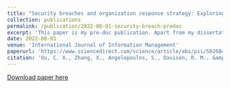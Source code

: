 ```yaml
---
title: "Security breaches and organization response strategy: Exploring consumers’ threat and coping appraisals"
collection: publications
permalink: /publication/2022-08-01-security-breach-predoc 
excerpt: 'This paper is my pre-doc publication. Apart from my dissertation research, I participated in a security breach project as a research assistant to Professor Carol Ou in our Information Systems department. My contributions included synthesizing literature, developing hypotheses, and enriching the theoretical framework, leading to my co-authorship of the paper published in the International Journal of Information Management, one of the very good journals on Tilburg’s Journal List. We address a long-standing lacuna in the Information Management literature on the relationships among security breaches, organization response strategy as well as consumers’ threat and coping appraisal. Security breaches can involve the leak of sensitive data, and potentially lead to negative consumer reactions. It is, thus, timely and critical to theorize and empirically investigate the ways in which organization can respond effectively to security breaches and how consumers’ threat and coping appraisals vary according to the different response strategies. Our study addresses this lacuna by developing a conceptual model of i) security breach, ii) organization response strategies, and iii) consumer appraisal, grounded on the risk theory and protection motivation theory. We use the principal and agent perspectives to portray the breached organization as the agent providing the coping strategy, and consumers as the principal actors who evaluate the strategy. We incorporated a vignette-based survey to test the model with empirical data. We identify that the variations in the response strategy of organization after a security breach can lead to significantly different consumers’ reactions. We discuss the implications of our findings for theory and practice and delineate an agenda for future research.'
date: 2022-08-01
venue: 'International Journal of Information Management'
paperurl: 'https://www.sciencedirect.com/science/article/abs/pii/S0268401222000299 '
citation: 'Ou, C. X., Zhang, X., Angelopoulos, S., Davison, R. M., &amp; Janse, N. (2022). Security breaches and organization response strategy: Exploring consumers’ threat and coping appraisals. International Journal of Information Management, 65, 102498.'
---
```


<a href='https://www.sciencedirect.com/science/article/abs/pii/S0268401222000299 '>Download paper here</a>